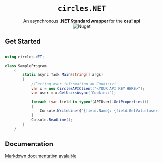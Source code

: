 <div align="center">
<h1><code>circles.NET</code></h1>
An asynchronous <b>.NET Standard wrapper</b> for the <b>osu! api</b>
<br/>
<img alt="Nuget" src="https://img.shields.io/nuget/dt/circles.NET.svg?color=lightblue&label=Downloads&logo=nuget&logoColor=lightblue"/>
</div>



## Get Started
```csharp

using circles.NET;

class SampleProgram
    {
        static async Task Main(string[] args)
        {
            //Getting user information on Cookieizi
            var x = new CirclesAPIClient("<YOUR API KEY HERE>");
            var user = x.GetUsersAsync("Cookiezi");

            foreach (var field in typeof(APIUser).GetProperties())
            {
                Console.WriteLine($"{field.Name}: {field.GetValue(user[0])}");
            }
            Console.ReadLine();
        }
    }

```

## Documentation
[Markdown documentation avalaible](circles.NET/doc/API.md)

